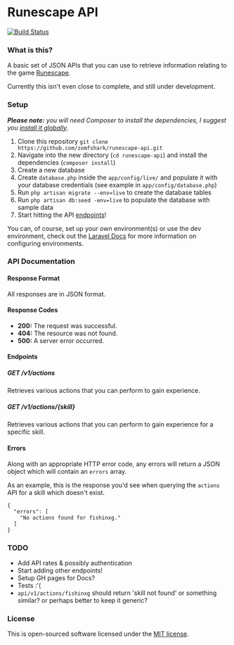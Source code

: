 Runescape API
======================

[![Build Status](https://travis-ci.org/zomfshark/runescape-api.png?branch=master)](https://travis-ci.org/zomfshark/runescape-api)

### What is this?

A basic set of JSON APIs that you can use to retrieve information relating to the game [Runescape](http://runescape.com).

Currently this isn't even close to complete, and still under development.

### Setup

_**Please note:** you will need Composer to install the dependencies, I suggest you [install it globally](http://getcomposer.org/doc/00-intro.md#globally)_.

1. Clone this repository `git clone https://github.com/zomfshark/runescape-api.git`
2. Navigate into the new directory (`cd runescape-api`) and install the dependencies (`composer install`)
3. Create a new database
4. Create `database.php` inside the `app/config/live/` and populate it with your database credentials (see example in `app/config/database.php`)
5. Run `php artisan migrate --env=live` to create the database tables
6. Run `php artisan db:seed -env=live` to populate the database with sample data
7. Start hitting the API [endpoints](#endpoints)!

You can, of course, set up your own environment(s) or use the dev environment, check out the [Laravel Docs](http://laravel.com/docs/configuration#environment-configuration) for more information on configuring environments.

### API Documentation

#### Response Format

All responses are in JSON format.

#### Response Codes

- **200:** The request was successful.
- **404:** The resource was not found.
- **500:** A server error occurred.

#### Endpoints

##### GET /v1/actions

Retrieves various actions that you can perform to gain experience.

##### GET /v1/actions/{skill}

Retrieves various actions that you can perform to gain experience for a specific skill.

#### Errors

Along with an appropriate HTTP error code, any errors will return a JSON object which will contain an `errors` array.

As an example, this is the response you'd see when querying the `actions` API for a skill which doesn't exist.

    {
      "errors": [
        "No actions found for fishinxg."
      ]
    }

### TODO

- Add API rates & possibly authentication
- Start adding other endpoints!
- Setup GH pages for Docs?
- Tests :'(
- `api/v1/actions/fishinxg` should return 'skill not found' or something similar? or perhaps better to keep it generic?

### License

This is open-sourced software licensed under the [MIT license](http://beingtomgreen.mit-license.org/).